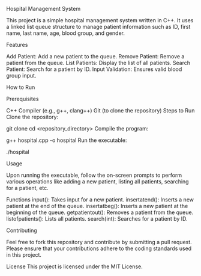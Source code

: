 Hospital Management System


This project is a simple hospital management system written in C++. It uses a linked list queue structure to manage patient information such as ID, first name, last name, age, blood group, and gender.

Features

Add Patient: Add a new patient to the queue.
Remove Patient: Remove a patient from the queue.
List Patients: Display the list of all patients.
Search Patient: Search for a patient by ID.
Input Validation: Ensures valid blood group input.

How to Run

Prerequisites

C++ Compiler (e.g., g++, clang++)
Git (to clone the repository)
Steps to Run
Clone the repository:

git clone 
cd <repository_directory>
Compile the program:

g++ hospital.cpp -o hospital
Run the executable:

./hospital

Usage

Upon running the executable, follow the on-screen prompts to perform various operations like adding a new patient, listing all patients, searching for a patient, etc.

Functions
input(): Takes input for a new patient.
insertatend(): Inserts a new patient at the end of the queue.
insertatbeg(): Inserts a new patient at the beginning of the queue.
getpatientout(): Removes a patient from the queue.
listofpatients(): Lists all patients.
search(int): Searches for a patient by ID.

Contributing

Feel free to fork this repository and contribute by submitting a pull request. Please ensure that your contributions adhere to the coding standards used in this project.

License
This project is licensed under the MIT License.

